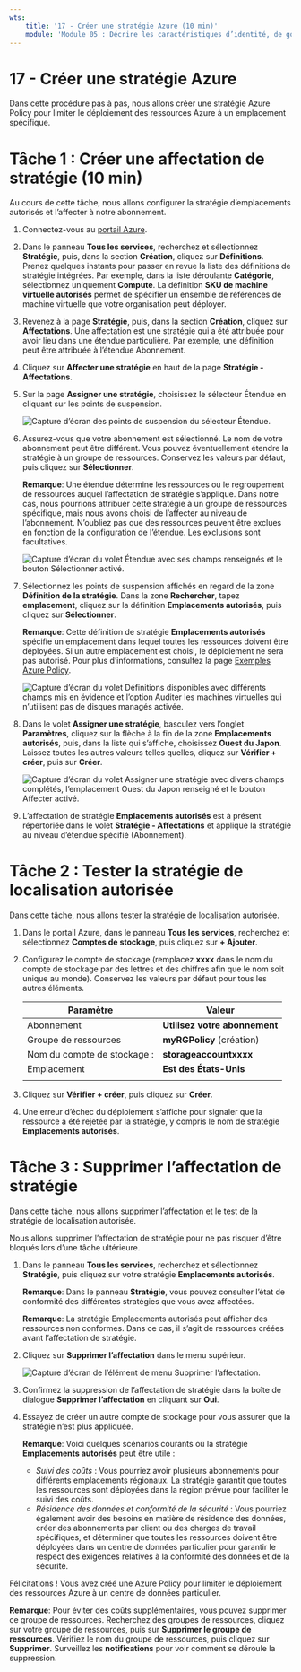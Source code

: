 ```yaml
---
wts:
    title: '17 - Créer une stratégie Azure (10 min)'
    module: 'Module 05 : Décrire les caractéristiques d’identité, de gouvernance, de confidentialité et de conformité'
---
```

# 17 - Créer une stratégie Azure

Dans cette procédure pas à pas, nous allons créer une stratégie Azure Policy pour limiter le déploiement des ressources Azure à un emplacement spécifique.

# Tâche 1 : Créer une affectation de stratégie (10 min)

Au cours de cette tâche, nous allons configurer la stratégie d’emplacements autorisés et l’affecter à notre abonnement. 

1. Connectez-vous au [portail Azure](https://portal.azure.com).

2. Dans le panneau **Tous les services**, recherchez et sélectionnez **Stratégie**, puis, dans la section **Création**, cliquez sur **Définitions**.  Prenez quelques instants pour passer en revue la liste des définitions de stratégie intégrées. Par exemple, dans la liste déroulante **Catégorie**, sélectionnez uniquement **Compute**. La définition **SKU de machine virtuelle autorisés** permet de spécifier un ensemble de références de machine virtuelle que votre organisation peut déployer.

3. Revenez à la page **Stratégie**, puis, dans la section **Création**, cliquez sur **Affectations**. Une affectation est une stratégie qui a été attribuée pour avoir lieu dans une étendue particulière. Par exemple, une définition peut être attribuée à l’étendue Abonnement. 

4. Cliquez sur **Affecter une stratégie** en haut de la page **Stratégie - Affectations**.

5. Sur la page **Assigner une stratégie**, choisissez le sélecteur Étendue en cliquant sur les points de suspension.

    ![Capture d’écran des points de suspension du sélecteur Étendue.](../images/1401.png)

6. Assurez-vous que votre abonnement est sélectionné. Le nom de votre abonnement peut être différent. Vous pouvez éventuellement étendre la stratégie à un groupe de ressources. Conservez les valeurs par défaut, puis cliquez sur **Sélectionner**. 

    **Remarque**: Une étendue détermine les ressources ou le regroupement de ressources auquel l’affectation de stratégie s’applique. Dans notre cas, nous pourrions attribuer cette stratégie à un groupe de ressources spécifique, mais nous avons choisi de l’affecter au niveau de l’abonnement. N’oubliez pas que des ressources peuvent être exclues en fonction de la configuration de l’étendue. Les exclusions sont facultatives.

    ![Capture d’écran du volet Étendue avec ses champs renseignés et le bouton Sélectionner activé. ](../images/1402.png)

7. Sélectionnez les points de suspension affichés en regard de la zone **Définition de la stratégie**. Dans la zone **Rechercher**, tapez **emplacement**, cliquez sur la définition **Emplacements autorisés**, puis cliquez sur **Sélectionner**.

    **Remarque**: Cette définition de stratégie **Emplacements autorisés** spécifie un emplacement dans lequel toutes les ressources doivent être déployées. Si un autre emplacement est choisi, le déploiement ne sera pas autorisé. Pour plus d’informations, consultez la page [Exemples Azure Policy](https://docs.microsoft.com/fr-fr/azure/governance/policy/samples/index).

   ![Capture d’écran du volet Définitions disponibles avec différents champs mis en évidence et l’option Auditer les machines virtuelles qui n’utilisent pas de disques managés activée.](../images/1403.png)

8.  Dans le volet **Assigner une stratégie**, basculez vers l’onglet **Paramètres**, cliquez sur la flèche à la fin de la zone **Emplacements autorisés**, puis, dans la liste qui s’affiche, choisissez **Ouest du Japon**. Laissez toutes les autres valeurs telles quelles, cliquez sur **Vérifier + créer**, puis sur **Créer**.

    ![Capture d’écran du volet Assigner une stratégie avec divers champs complétés, l’emplacement Ouest du Japon renseigné et le bouton Affecter activé.](../images/1404.png)

9. L’affectation de stratégie **Emplacements autorisés** est à présent répertoriée dans le volet **Stratégie - Affectations** et applique la stratégie au niveau d’étendue spécifié (Abonnement).

# Tâche 2 : Tester la stratégie de localisation autorisée

Dans cette tâche, nous allons tester la stratégie de localisation autorisée. 

1. Dans le portail Azure, dans le panneau **Tous les services**, recherchez et sélectionnez **Comptes de stockage**, puis cliquez sur **+ Ajouter**.

2. Configurez le compte de stockage (remplacez **xxxx** dans le nom du compte de stockage par des lettres et des chiffres afin que le nom soit unique au monde). Conservez les valeurs par défaut pour tous les autres éléments. 

    | Paramètre | Valeur | 
    | --- | --- |
    | Abonnement | **Utilisez votre abonnement** |
    | Groupe de ressources | **myRGPolicy** (création) |
    | Nom du compte de stockage : | **storageaccountxxxx** |
    | Emplacement | **Est des États-Unis** |
    | | |

3. Cliquez sur **Vérifier + créer**, puis cliquez sur **Créer**. 

4. Une erreur d’échec du déploiement s’affiche pour signaler que la ressource a été rejetée par la stratégie, y compris le nom de stratégie **Emplacements autorisés**.

# Tâche 3 : Supprimer l’affectation de stratégie

Dans cette tâche, nous allons supprimer l’affectation et le test de la stratégie de localisation autorisée. 

Nous allons supprimer l’affectation de stratégie pour ne pas risquer d’être bloqués lors d’une tâche ultérieure.

1. Dans le panneau **Tous les services**, recherchez et sélectionnez **Stratégie**, puis cliquez sur votre stratégie **Emplacements autorisés**.

    **Remarque**: Dans le panneau **Stratégie**, vous pouvez consulter l’état de conformité des différentes stratégies que vous avez affectées.

    **Remarque**: La stratégie Emplacements autorisés peut afficher des ressources non conformes. Dans ce cas, il s’agit de ressources créées avant l’affectation de stratégie.

2. Cliquez sur **Supprimer l’affectation** dans le menu supérieur.

   ![Capture d’écran de l’élément de menu Supprimer l’affectation.](../images/1407.png)

3. Confirmez la suppression de l’affectation de stratégie dans la boîte de dialogue **Supprimer l’affectation** en cliquant sur **Oui**.

4. Essayez de créer un autre compte de stockage pour vous assurer que la stratégie n’est plus appliquée.

    **Remarque**: Voici quelques scénarios courants où la stratégie **Emplacements autorisés** peut être utile : 
    - *Suivi des coûts* : Vous pourriez avoir plusieurs abonnements pour différents emplacements régionaux. La stratégie garantit que toutes les ressources sont déployées dans la région prévue pour faciliter le suivi des coûts. 
    - *Résidence des données et conformité de la sécurité* : Vous pourriez également avoir des besoins en matière de résidence des données, créer des abonnements par client ou des charges de travail spécifiques, et déterminer que toutes les ressources doivent être déployées dans un centre de données particulier pour garantir le respect des exigences relatives à la conformité des données et de la sécurité.

Félicitations ! Vous avez créé une Azure Policy pour limiter le déploiement des ressources Azure à un centre de données particulier.

**Remarque**: Pour éviter des coûts supplémentaires, vous pouvez supprimer ce groupe de ressources. Recherchez des groupes de ressources, cliquez sur votre groupe de ressources, puis sur **Supprimer le groupe de ressources**. Vérifiez le nom du groupe de ressources, puis cliquez sur **Supprimer**. Surveillez les **notifications** pour voir comment se déroule la suppression.